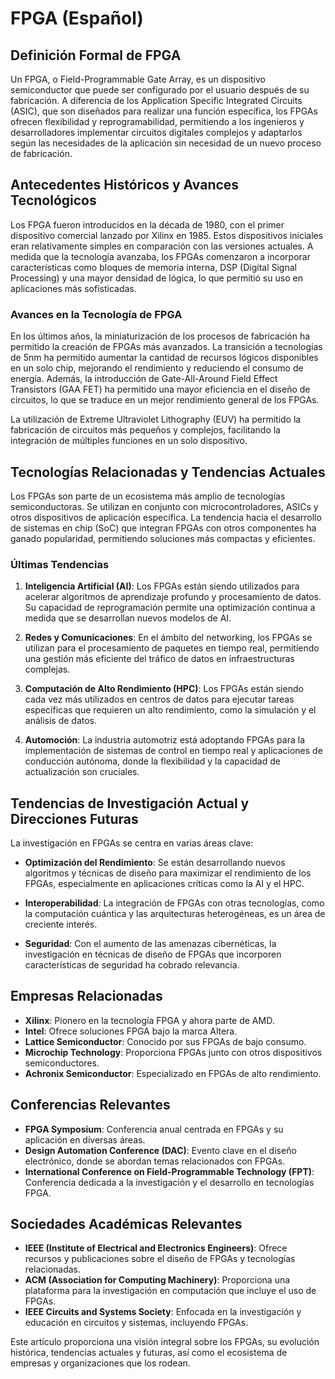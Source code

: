 # FPGA (Español)

## Definición Formal de FPGA

Un FPGA, o Field-Programmable Gate Array, es un dispositivo semiconductor que puede ser configurado por el usuario después de su fabricación. A diferencia de los Application Specific Integrated Circuits (ASIC), que son diseñados para realizar una función específica, los FPGAs ofrecen flexibilidad y reprogramabilidad, permitiendo a los ingenieros y desarrolladores implementar circuitos digitales complejos y adaptarlos según las necesidades de la aplicación sin necesidad de un nuevo proceso de fabricación.

## Antecedentes Históricos y Avances Tecnológicos

Los FPGA fueron introducidos en la década de 1980, con el primer dispositivo comercial lanzado por Xilinx en 1985. Estos dispositivos iniciales eran relativamente simples en comparación con las versiones actuales. A medida que la tecnología avanzaba, los FPGAs comenzaron a incorporar características como bloques de memoria interna, DSP (Digital Signal Processing) y una mayor densidad de lógica, lo que permitió su uso en aplicaciones más sofisticadas.

### Avances en la Tecnología de FPGA

En los últimos años, la miniaturización de los procesos de fabricación ha permitido la creación de FPGAs más avanzados. La transición a tecnologías de 5nm ha permitido aumentar la cantidad de recursos lógicos disponibles en un solo chip, mejorando el rendimiento y reduciendo el consumo de energía. Además, la introducción de Gate-All-Around Field Effect Transistors (GAA FET) ha permitido una mayor eficiencia en el diseño de circuitos, lo que se traduce en un mejor rendimiento general de los FPGAs.

La utilización de Extreme Ultraviolet Lithography (EUV) ha permitido la fabricación de circuitos más pequeños y complejos, facilitando la integración de múltiples funciones en un solo dispositivo.

## Tecnologías Relacionadas y Tendencias Actuales

Los FPGAs son parte de un ecosistema más amplio de tecnologías semiconductoras. Se utilizan en conjunto con microcontroladores, ASICs y otros dispositivos de aplicación específica. La tendencia hacia el desarrollo de sistemas en chip (SoC) que integran FPGAs con otros componentes ha ganado popularidad, permitiendo soluciones más compactas y eficientes.

### Últimas Tendencias

1. **Inteligencia Artificial (AI)**: Los FPGAs están siendo utilizados para acelerar algoritmos de aprendizaje profundo y procesamiento de datos. Su capacidad de reprogramación permite una optimización continua a medida que se desarrollan nuevos modelos de AI.
   
2. **Redes y Comunicaciones**: En el ámbito del networking, los FPGAs se utilizan para el procesamiento de paquetes en tiempo real, permitiendo una gestión más eficiente del tráfico de datos en infraestructuras complejas.
   
3. **Computación de Alto Rendimiento (HPC)**: Los FPGAs están siendo cada vez más utilizados en centros de datos para ejecutar tareas específicas que requieren un alto rendimiento, como la simulación y el análisis de datos.

4. **Automoción**: La industria automotriz está adoptando FPGAs para la implementación de sistemas de control en tiempo real y aplicaciones de conducción autónoma, donde la flexibilidad y la capacidad de actualización son cruciales.

## Tendencias de Investigación Actual y Direcciones Futuras

La investigación en FPGAs se centra en varias áreas clave:

- **Optimización del Rendimiento**: Se están desarrollando nuevos algoritmos y técnicas de diseño para maximizar el rendimiento de los FPGAs, especialmente en aplicaciones críticas como la AI y el HPC.
  
- **Interoperabilidad**: La integración de FPGAs con otras tecnologías, como la computación cuántica y las arquitecturas heterogéneas, es un área de creciente interés.

- **Seguridad**: Con el aumento de las amenazas cibernéticas, la investigación en técnicas de diseño de FPGAs que incorporen características de seguridad ha cobrado relevancia.

## Empresas Relacionadas

- **Xilinx**: Pionero en la tecnología FPGA y ahora parte de AMD.
- **Intel**: Ofrece soluciones FPGA bajo la marca Altera.
- **Lattice Semiconductor**: Conocido por sus FPGAs de bajo consumo.
- **Microchip Technology**: Proporciona FPGAs junto con otros dispositivos semiconductores.
- **Achronix Semiconductor**: Especializado en FPGAs de alto rendimiento.

## Conferencias Relevantes

- **FPGA Symposium**: Conferencia anual centrada en FPGAs y su aplicación en diversas áreas.
- **Design Automation Conference (DAC)**: Evento clave en el diseño electrónico, donde se abordan temas relacionados con FPGAs.
- **International Conference on Field-Programmable Technology (FPT)**: Conferencia dedicada a la investigación y el desarrollo en tecnologías FPGA.

## Sociedades Académicas Relevantes

- **IEEE (Institute of Electrical and Electronics Engineers)**: Ofrece recursos y publicaciones sobre el diseño de FPGAs y tecnologías relacionadas.
- **ACM (Association for Computing Machinery)**: Proporciona una plataforma para la investigación en computación que incluye el uso de FPGAs.
- **IEEE Circuits and Systems Society**: Enfocada en la investigación y educación en circuitos y sistemas, incluyendo FPGAs.

Este artículo proporciona una visión integral sobre los FPGAs, su evolución histórica, tendencias actuales y futuras, así como el ecosistema de empresas y organizaciones que los rodean.